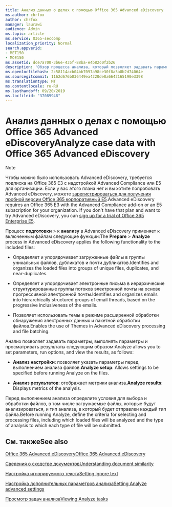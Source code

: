```yaml
---
title: Анализ данных о делах с помощью Office 365 Advanced eDiscovery
ms.author: chrfox
author: chrfox
manager: laurawi
audience: Admin
ms.topic: article
ms.service: O365-seccomp
localization_priority: Normal
search.appverid:
- MET150
- MOE150
ms.assetid: dce7a700-3b6e-435f-88ba-e4b82c0f2b26
description: 'Обзор процесса анализа, который позволяет задавать параметры, параметры запуска и просматривать результаты в Office 365 Advanced eDiscovery. '
ms.openlocfilehash: 2c58114acb04bb7097a98ce30f8a5a8b2d74064e
ms.sourcegitcommit: 1162d676b036449ea4220de8a6642165190e3398
ms.translationtype: MT
ms.contentlocale: ru-RU
ms.lasthandoff: 09/20/2019
ms.locfileid: "37089948"
---
```

# <a name="analyze-case-data-with-office-365-advanced-ediscovery"></a><span data-ttu-id="fa380-103">Анализ данных о делах с помощью Office 365 Advanced eDiscovery</span><span class="sxs-lookup"><span data-stu-id="fa380-103">Analyze case data with Office 365 Advanced eDiscovery</span></span>

> [!NOTE]
> <span data-ttu-id="fa380-p101">Чтобы можно было использовать Advanced eDiscovery, требуется подписка на Office 365 E3 с надстройкой Advanced Compliance или E5 для организации. Если у вас этого плана нет и вы хотите попробовать Advanced eDiscovery, можете [зарегистрироваться для получения пробной версии Office 365 корпоративный E5](https://go.microsoft.com/fwlink/p/?LinkID=698279).</span><span class="sxs-lookup"><span data-stu-id="fa380-p101">Advanced eDiscovery requires an Office 365 E3 with the Advanced Compliance add-on or an E5 subscription for your organization. If you don't have that plan and want to try Advanced eDiscovery, you can [sign up for a trial of Office 365 Enterprise E5](https://go.microsoft.com/fwlink/p/?LinkID=698279).</span></span> 
  
<span data-ttu-id="fa380-106">Процесс **подготовки** \> к **анализу** в Advanced eDiscovery применяет к включенным файлам следующие функции:</span><span class="sxs-lookup"><span data-stu-id="fa380-106">The **Prepare** \> **Analyze** process in Advanced eDiscovery applies the following functionality to the included files:</span></span> 
  
- <span data-ttu-id="fa380-107">Определяет и упорядочивает загруженные файлы в группы уникальных файлов, дубликатов и почти дубликатов.</span><span class="sxs-lookup"><span data-stu-id="fa380-107">Identifies and organizes the loaded files into groups of unique files, duplicates, and near-duplicates.</span></span>
    
- <span data-ttu-id="fa380-108">Определяет и упорядочивает электронные письма в иерархические структурированные группы потоков электронной почты на основе прогрессивной электронной почты.</span><span class="sxs-lookup"><span data-stu-id="fa380-108">Identifies and organizes emails into hierarchically structured groups of email threads, based on the progressive inclusiveness of the emails.</span></span>
    
- <span data-ttu-id="fa380-109">Позволяет использовать темы в режиме расширенной обработки обнаружения электронных данных и пакетной обработки файлов.</span><span class="sxs-lookup"><span data-stu-id="fa380-109">Enables the use of Themes in Advanced eDiscovery processing and file batching.</span></span>
    
 <span data-ttu-id="fa380-110">Анализ позволяет задавать параметры, выполнять параметры и просматривать результаты следующим образом:</span><span class="sxs-lookup"><span data-stu-id="fa380-110">Analyze allows you to set parameters, run options, and view the results, as follows:</span></span> 
  
- <span data-ttu-id="fa380-111">**Анализ настройки**: позволяет указать параметры перед выполнением анализа файлов.</span><span class="sxs-lookup"><span data-stu-id="fa380-111">**Analyze setup**: Allows settings to be specified before running Analyze on the files.</span></span>
    
- <span data-ttu-id="fa380-112">**Анализ результатов**: отображает метрики анализа.</span><span class="sxs-lookup"><span data-stu-id="fa380-112">**Analyze results**: Displays metrics of the analysis.</span></span> 
    
<span data-ttu-id="fa380-113">Перед выполнением анализа определите условия для выбора и обработки файлов, в том числе загружаемые файлы, которые будут анализироваться, и тип анализа, в который будет отправлен каждый тип файла.</span><span class="sxs-lookup"><span data-stu-id="fa380-113">Before running Analyze, define the criteria for selecting and processing files, including which loaded files will be analyzed and the type of analysis to which each type of file will be submitted.</span></span> 
  
## <a name="see-also"></a><span data-ttu-id="fa380-114">См. также</span><span class="sxs-lookup"><span data-stu-id="fa380-114">See also</span></span>

[<span data-ttu-id="fa380-115">Office 365 Advanced eDiscovery</span><span class="sxs-lookup"><span data-stu-id="fa380-115">Office 365 Advanced eDiscovery</span></span>](office-365-advanced-ediscovery.md)
  
[<span data-ttu-id="fa380-116">Сведения о сходстве документов</span><span class="sxs-lookup"><span data-stu-id="fa380-116">Understanding document similarity</span></span>](understand-document-similarity-in-advanced-ediscovery.md)
  
[<span data-ttu-id="fa380-117">Настройка игнорируемого текста</span><span class="sxs-lookup"><span data-stu-id="fa380-117">Setting ignore text</span></span>](set-ignore-text-in-advanced-ediscovery.md)
  
[<span data-ttu-id="fa380-118">Настройка дополнительных параметров анализа</span><span class="sxs-lookup"><span data-stu-id="fa380-118">Setting Analyze advanced settings</span></span>](set-analyze-advanced-settings-in-advanced-ediscovery.md)
  
[<span data-ttu-id="fa380-119">Просмотр задач анализа</span><span class="sxs-lookup"><span data-stu-id="fa380-119">Viewing Analyze tasks</span></span>](view-analyze-results-in-advanced-ediscovery.md)

